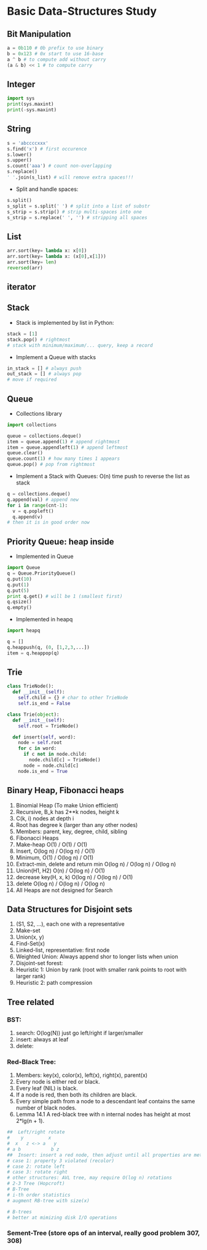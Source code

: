 # Basic Data-Structures Study

## Bit Manipulation
```python
a = 0b110 # 0b prefix to use binary
b = 0x123 # 0x start to use 16-base
a ^ b # to compute add without carry
(a & b) << 1 # to compute carry
```

## Integer
```python
import sys
print(sys.maxint)
print(-sys.maxint)
```

## String
```python
s = 'abccccxxx'
s.find('x') # first occurence
s.lower()
s.upper()
s.count('aaa') # count non-overlapping
s.replace()
' '.join(s_list) # will remove extra spaces!!!
```
- Split and handle spaces:
```python
s.split()
s_split = s.split(' ') # split into a list of substr
s_strip = s.strip() # strip multi-spaces into one
s_strip = s.replace(' ', '') # stripping all spaces
```

## List
```python
arr.sort(key= lambda x: x[0])
arr.sort(key= lambda x: (x[0],x[1]))
arr.sort(key= len)
reversed(arr)
```

## iterator

## Stack
- Stack is implemented by list in Python:
```python
stack = [1]
stack.pop() # rightmost
# stack with minimum/maximum/... query, keep a record
```
- Implement a Queue with stacks
```python
in_stack = [] # always push
out_stack = [] # always pop
# move if required
```

## Queue
- Collections library
```python
import collections

queue = collections.deque()
item = queue.append(1) # append rightmost
item = queue.appendleft(1) # append leftmost
queue.clear()
queue.count(1) # how many times 1 appears
queue.pop() # pop from rightmost
```
- Implement a Stack with Queues: O(n) time push to reverse the list as stack
```python
q = collections.deque()
q.append(val) # append new
for i in range(cnt-1):
  v = q.popleft()
  q.append(v)
# then it is in good order now
```

## Priority Queue: heap inside
- Implemented in Queue
```python
import Queue
q = Queue.PriorityQueue()
q.put(10)
q.put(1)
q.put(5)
print q.get() # will be 1 (smallest first)
q.qsize()
q.empty()
```
- Implemented in heapq
```python
import heapq

q = []
q.heappush(q, (0, [1,2,3,...])
item = q.heappop(q)
```

## Trie
```python
class TrieNode():
  def __init__(self):
    self.child = {} # char to other TrieNode
    self.is_end = False

class Trie(object):
  def __init__(self):
    self.root = TrieNode()

  def insert(self, word):
    node = self.root
    for c in word:
      if c not in node.child:
        node.child[c] = TrieNode()
      node = node.child[c]
    node.is_end = True
```

## Binary Heap, Fibonacci heaps
 1. Binomial Heap (To make Union efficient)
 2. Recursive, B_k has 2**k nodes, height k
 3. C(k, i) nodes at depth i
 4. Root has degree k (larger than any other nodes)
 5. Members: parent, key, degree, child, sibling
 6. Fibonacci Heaps
 7. Make-heap O(1) / O(1) / O(1)
 8. Insert, O(log n) / O(log n) / O(1)
 9. Minimum, O(1) / O(log n) / O(1)
 10. Extract-min, delete and return min O(log n) / O(log n) / O(log n)
 11. Union(H1, H2) O(n) / O(log n) / O(1)
 12. decrease key(H, x, k) O(log n) / O(log n) / O(1)
 13. delete O(log n) / O(log n) / O(log n)
 14. All Heaps are not designed for Search

## Data Structures for Disjoint sets
 1. (S1, S2, ...), each one with a representative
 2. Make-set
 3. Union(x, y)
 4. Find-Set(x)
 5. Linked-list, representative: first node
 6. Weighted Union: Always append shor to longer lists when union
 7. Disjoint-set forest:
 8. Heuristic 1: Union by rank (root with smaller rank points to root with larger rank)
 9. Heuristic 2: path compression

## Tree related
### BST:
  1. search: O(log(N)) just go left/right if larger/smaller
  2. insert: always at leaf
  3. delete:

### Red-Black Tree:
 1. Members: key(x), color(x), left(x), right(x), parent(x)
 2. Every node is either red or black.
 3. Every leaf (NIL) is black.
 4. If a node is red, then both its children are black.
 5. Every simple path from a node to a descendant leaf contains the same number of black nodes.
 6. Lemma 14.1 A red-black tree with n internal nodes has height at most 2*lg(n + 1).
```python
##  Left/right rotate
#    y         x
#  x   z <-> a   y
# a b           b z
##  Insert: insert a red node, then adjust until all properties are met
# case 1: property 3 violated (recolor)
# case 2: rotate left
# case 3: rotate right
# other structures: AVL tree, may require O(log n) rotations
# 2-3 Tree (Hopcroft)
# B-Tree
# i-th order statistics
# augment RB-tree with size(x)

# B-trees
# better at mimizing disk I/O operations
```
### Sement-Tree (store ops of an interval, really good problem 307, 308)